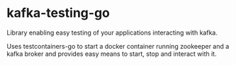 # kafka-testing-go
Library enabling easy testing of your applications interacting with kafka.

Uses testcontainers-go to start a docker container running zookeeper and a kafka broker and provides easy means to start, stop and interact with it.
